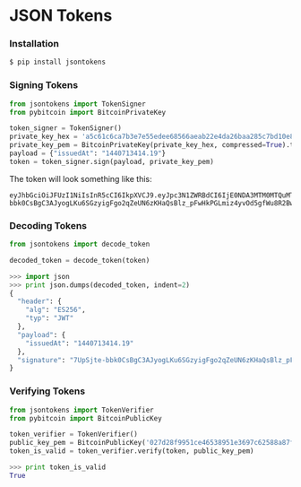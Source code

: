 # JSON Tokens

### Installation

```bash
$ pip install jsontokens
```

### Signing Tokens

```python
from jsontokens import TokenSigner
from pybitcoin import BitcoinPrivateKey

token_signer = TokenSigner()
private_key_hex = 'a5c61c6ca7b3e7e55edee68566aeab22e4da26baa285c7bd10e8d2218aa3b22901'
private_key_pem = BitcoinPrivateKey(private_key_hex, compressed=True).to_pem()
payload = {"issuedAt": "1440713414.19"}
token = token_signer.sign(payload, private_key_pem)
```

The token will look something like this:

```
eyJhbGciOiJFUzI1NiIsInR5cCI6IkpXVCJ9.eyJpc3N1ZWRBdCI6IjE0NDA3MTM0MTQuMTkifQ.7UpSjte-bbk0CsBgC3AJyogLKu6SGzyigFgo2qZeUN6zKHaQsBlz_pFwHkPGLmiz4yvOd5gfWu8R2BwFX55okQ
```

### Decoding Tokens

```python
from jsontokens import decode_token

decoded_token = decode_token(token)
```

```python
>>> import json
>>> print json.dumps(decoded_token, indent=2)
{
  "header": {
    "alg": "ES256", 
    "typ": "JWT"
  }, 
  "payload": {
    "issuedAt": "1440713414.19"
  }, 
  "signature": "7UpSjte-bbk0CsBgC3AJyogLKu6SGzyigFgo2qZeUN6zKHaQsBlz_pFwHkPGLmiz4yvOd5gfWu8R2BwFX55okQ"
}
```

### Verifying Tokens

```python
from jsontokens import TokenVerifier
from pybitcoin import BitcoinPublicKey

token_verifier = TokenVerifier()
public_key_pem = BitcoinPublicKey('027d28f9951ce46538951e3697c62588a87f1f1f295de4a14fdd4c780fc52cfe69').to_pem()
token_is_valid = token_verifier.verify(token, public_key_pem)
```

```python
>>> print token_is_valid
True
```
